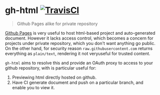 # gh-html [![TravisCI][travis-image]][travis-url]
> Github Pages alike for private repository

[Github Pages](https://pages.github.com/) is very useful to host html-based project and auto-generated document. However it lacks access control, which becomes a concern for projects under private repository, which you don't want anything go public.
On the other hand, for security reason `raw.githubusercontent.com` returns everything as `plain/text`, rendering it not veryuseful for trusted content.

`gh-html` aims to resolve this and provide an OAuth proxy to access to your github repository, with is particular useful for:
1. Previewing html directly hosted on github.
2. Have CI generate document and push on a particular branch, and enable you to view it.

<!-- Markdown link & img dfn's -->
[travis-image]: https://travis-ci.org/shadow-paw/gh-html.svg?branch=master
[travis-url]: https://travis-ci.org/shadow-paw/gh-html
